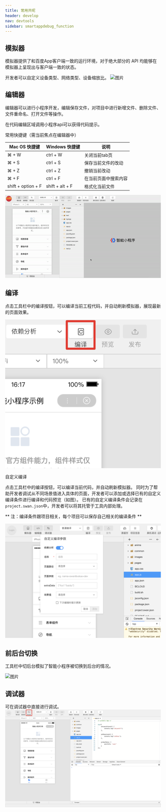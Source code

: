 ```yaml
---
title: 常用共呢
header: develop
nav: devtools
sidebar: smartappdebug_function
---
```


## 模拟器



模拟器提供了和百度App客户端一致的运行环境，对于绝大部分的 API 均能够在模拟器上呈现出与客户端一致的状态。

开发者可以自定义设备类型、网络类型、设备缩放比。
![图片](https://b.bdstatic.com/searchbox/icms/searchbox/img/simulator_190102.gif)

## 编辑器

编辑器可以进行小程序开发，编辑保存文件，对项目中进行新增文件、删除文件、文件重命名、打开文件等操作。

在代码编辑区域调用小程序api可以获得代码提示。


常用快捷键（需当前焦点在编辑器中）


|Mac OS 快捷键 | Windows 快捷键 | 说明 |
|---|---|---|
| ⌘ + W | ctrl + W | 关闭当前tab页 |
| ⌘ + S | ctrl + S | 保存当前文件的改动 |
| ⌘ + Z | ctrl + Z | 撤销当前改动 |
| ⌘ + F | ctrl + F | 在当前页面中搜索内容 |
| shift + option + F| shift + alt + F | 格式化当前文件 |

![图片](../../../img/tool/编辑器.gif)


## 编译


点击工具栏中的编译按钮，可以编译当前工程代码，并自动刷新模拟器，展现最新的页面效果。

![图片](../../../img/compile.png)


自定义编译


点击工具栏中的编译按钮，可以编译当前代码，并自动刷新模拟器。
同时为了帮助开发者调试从不同场景值进入具体的页面，开发者可以添加或选择已有的自定义编译条件进行编译和代码预览（如图）。
已有的自定义编译条件会记录在`project.swan.json`中，开发者可以将其托管于工具内部处理。

** 注：编译条件跟项目相关，每个项目可以保存自己相关的编译条件 **

![图片](../../../img/tool/工具27.png)


## 前后台切换


工具栏中切后台模拟了智能小程序被切换到后台的情况。

![图片](http://bos.nj.bpc.baidu.com/v1/agroup/d238688e45990a0f15e9d771eef7896a3281226a)

## 调试器
可在调试器中直接进行调试。
![图片](../../../img/tool/工具26.png)